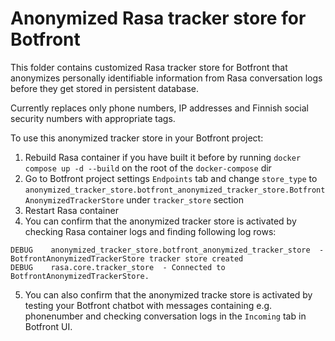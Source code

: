 # Anonymized Rasa tracker store for Botfront
This folder contains customized Rasa tracker store for Botfront that anonymizes personally identifiable information from Rasa conversation logs before they get stored in persistent database.

Currently replaces only phone numbers, IP addresses and Finnish social security numbers with appropriate tags.

To use this anonymized tracker store in your Botfront project:
1. Rebuild Rasa container if you have built it before by running `docker compose up -d --build` on the root of the `docker-compose` dir
2. Go to Botfront project settings `Endpoints` tab and change `store_type` to `anonymized_tracker_store.botfront_anonymized_tracker_store.BotfrontAnonymizedTrackerStore` under `tracker_store` section
3. Restart Rasa container
4. You can confirm that the anonymized tracker store is activated by checking Rasa container logs and finding following log rows:
```
DEBUG    anonymized_tracker_store.botfront_anonymized_tracker_store  - BotfrontAnonymizedTrackerStore tracker store created
DEBUG    rasa.core.tracker_store  - Connected to BotfrontAnonymizedTrackerStore.
```
5. You can also confirm that the anonymized tracke store is activated by testing your Botfront chatbot with messages containing e.g. phonenumber and checking conversation logs in the `Incoming` tab in Botfront UI.